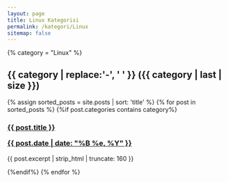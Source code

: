 ```yaml
---
layout: page
title: Linux Kategorisi
permalink: /kategori/Linux
sitemap: false
---
```


<div id="index">

{% category = "Linux" %}
<a name="{{ category }}"></a><h2>{{ category | replace:'-', ' ' }} ({{ category | last | size }}) </h2>
{% assign sorted_posts = site.posts | sort: 'title' %}
{% for post in sorted_posts %}
{%if post.categories contains category%}

<h3><a href="{{ site.url }}{{ site.baseurl }}{{ post.url }}" title="{{ post.title }}">{{ post.title }} <p class="date">{{ post.date |  date: "%B %e, %Y" }}</p></a></h3>
<p>{{ post.excerpt | strip_html | truncate: 160 }}</p>

{%endif%}
{% endfor %}
</div>

